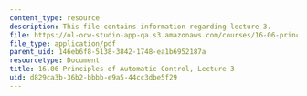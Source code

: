 ```yaml
---
content_type: resource
description: This file contains information regarding lecture 3.
file: https://ol-ocw-studio-app-qa.s3.amazonaws.com/courses/16-06-principles-of-automatic-control-fall-2012/d829ca3b36b2bbbbe9a544cc3dbe5f29_MIT16_06F12_Lecture_3.pdf
file_type: application/pdf
parent_uid: 146eb6f8-5138-3842-1748-ea1b6952187a
resourcetype: Document
title: 16.06 Principles of Automatic Control, Lecture 3
uid: d829ca3b-36b2-bbbb-e9a5-44cc3dbe5f29
---
```

